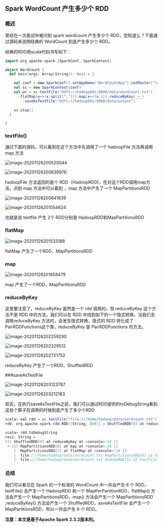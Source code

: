 ## Spark WordCount 产生多少个 RDD

### 概述

曾经在一次面试中被问到 spark wordcount 产生多少个 RDD，您知道么？下面通过源码来说明经典的 WordCount 到底产生多少个 RDD。

经典的RDD用scala代码书写如下：

~~~scala
import org.apache.spark.{SparkConf, SparkContext}

object WordCount {
  def main(args: Array[String]): Unit = {

    val conf = new SparkConf().setAppName("WordCountApp").setMaster("local[2]")
    val sc = new SparkContext(conf)
    val wc = sc.textFile("hdfs://hadoop001:9000/data/wordcount.txt")
      .flatMap(x=>(x.split(","))).map(x=>(x,1)).reduceByKey(_+_)
        .saveAsTextFile("hdfs://hadoop001:9000/data/output")
        
    sc.stop()
  }

}

~~~



### textFile()

通过下面的源码，可以看到在这个方法中先调用了一个 hadoopFile 方法再调用 map 方法

![image-20201126200520044](C:%5CUsers%5CHUAWEI%5CAppData%5CRoaming%5CTypora%5Ctypora-user-images%5Cimage-20201126200520044.png)



![image-20201126200639976](C:%5CUsers%5CHUAWEI%5CAppData%5CRoaming%5CTypora%5Ctypora-user-images%5Cimage-20201126200639976.png)

hadoopFile 方法返回的是个 RDD（HadoopRDD)，在对这个RDD调用map方法，点到 map 方法中可以看到 ，map 方法中产生了一个 MapPartitionsRDD

![image-20201126200841839](C:%5CUsers%5CHUAWEI%5CAppData%5CRoaming%5CTypora%5Ctypora-user-images%5Cimage-20201126200841839.png)



![image-20201126201054624](C:%5CUsers%5CHUAWEI%5CAppData%5CRoaming%5CTypora%5Ctypora-user-images%5Cimage-20201126201054624.png)

也就是说 textfile 产生 2个 RDD分别是 HadoopRDD和MapPartitionsRDD

###  flatMap 

![image-20201126201533188](C:%5CUsers%5CHUAWEI%5CAppData%5CRoaming%5CTypora%5Ctypora-user-images%5Cimage-20201126201533188.png)

flatMap 产生了一个RDD，MapPartitionsRDD

### map

![image-20201126201658479](C:%5CUsers%5CHUAWEI%5CAppData%5CRoaming%5CTypora%5Ctypora-user-images%5Cimage-20201126201658479.png)

map 产生了一个RDD，MapPartitionsRDD



### reduceByKey

这里要注意了，reduceByKey 虽然是一个 rdd 调用的，但 reduceByKey 这个方法不是 RDD 中的方法，我们可以在 RDD 中找到如下的一个隐式转换，当我们去调用reduceByKey 方法时，会发生隐式转换，隐式的 RDD 转化成了PairRDDFunctions这个类，reduceByKey 是 PairRDDFunctions 的方法。

![image-20201126202259290](C:%5CUsers%5CHUAWEI%5CAppData%5CRoaming%5CTypora%5Ctypora-user-images%5Cimage-20201126202259290.png)

![image-20201126202329512](C:%5CUsers%5CHUAWEI%5CAppData%5CRoaming%5CTypora%5Ctypora-user-images%5Cimage-20201126202329512.png)

![image-20201126202721752](C:%5CUsers%5CHUAWEI%5CAppData%5CRoaming%5CTypora%5Ctypora-user-images%5Cimage-20201126202721752.png)

reduceByKey 产生了一个RDD，ShuffledRDD

###saveAsTextFile

![image-20201126203123787](C:%5CUsers%5CHUAWEI%5CAppData%5CRoaming%5CTypora%5Ctypora-user-images%5Cimage-20201126203123787.png)



![image-20201126203212183](C:%5CUsers%5CHUAWEI%5CAppData%5CRoaming%5CTypora%5Ctypora-user-images%5Cimage-20201126203212183.png)

其实，在执行saveAsTextFile之前，我们可以通过RDD提供的toDebugString看到这些个算子在调用的时候到底产生了多少个RDD

~~~scala
scala> val rdd = sc.textFile("file:///home/hadoop/data/wordcount.txt").flatMap(_.split(",")).map((_,1)).reduceByKey(_+_)
rdd: org.apache.spark.rdd.RDD[(String, Int)] = ShuffledRDD[9] at reduceByKey at <console>:24

scala> rdd.toDebugString
res1: String =
(2) ShuffledRDD[9] at reduceByKey at <console>:24 []
 +-(2) MapPartitionsRDD[8] at map at <console>:24 []
    |  MapPartitionsRDD[7] at flatMap at <console>:24 []
    |  file:///home/hadoop/data/wordcount.txt MapPartitionsRDD[6] at textFile at <console>:24 []
    |  file:///home/hadoop/data/wordcount.txt HadoopRDD[5] at textFile at <console>:24 []
~~~

### 总结

我们可以看见在 Spark 的一个标准的 WordCount 中一共会产生 6 个 RDD，textFile()  会产生一个 HadoopRDD 和一个 MapPerPartitionRDD，flatMap() 方法会产生一个 MapPartitionsRDD，map()  方法会产生一个 MapPartitionsRDD ,reduceByKey() 方法会产生一个 ShuffledRDD，saveAsTextFile 会产生一个 MapPartitionsRDD，所以一共会产生 6 个 RDD。

**注意：本文是基于Apache Spark 2.3.2版本的。**

